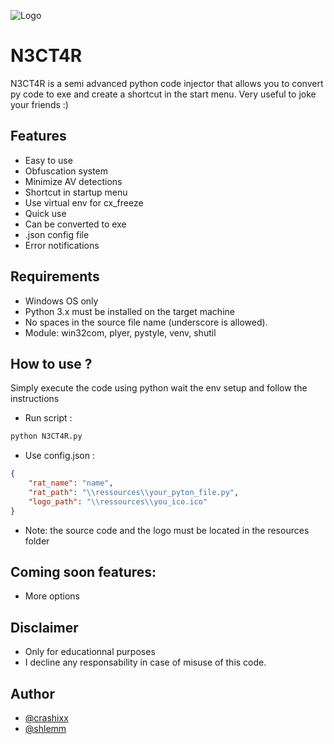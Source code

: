 ![Logo](https://imgur.com/0HRdDUT.jpg)


# N3CT4R

N3CT4R is a semi advanced python code injector that allows you to convert py code to exe and create a shortcut in the start menu. Very useful to joke your friends :)


## Features

- Easy to use
- Obfuscation system
- Minimize AV detections
- Shortcut in startup menu
- Use virtual env for cx_freeze
- Quick use
- Can be converted to exe
- .json config file
- Error notifications


## Requirements

- Windows OS only
- Python 3.x must be installed on the target machine
- No spaces in the source file name (underscore is allowed).
- Module: win32com, plyer, pystyle, venv, shutil



## How to use ?

Simply execute the code using python wait the env setup and follow the instructions
- Run script :
```bash
python N3CT4R.py
```
- Use config.json :
```json
{
    "rat_name": "name",
    "rat_path": "\\ressources\\your_pyton_file.py",
    "logo_path": "\\ressources\\you_ico.ico"
}
```
- Note: the source code and the logo must be located in the resources folder
## Coming soon features:
- More options

## Disclaimer 
- Only for educationnal purposes
- I decline any responsability in case of misuse of this code.

## Author

- [@crashixx](https://github.com/crashixx)
- [@shlemm](https://ielle.io/nadagithub)
